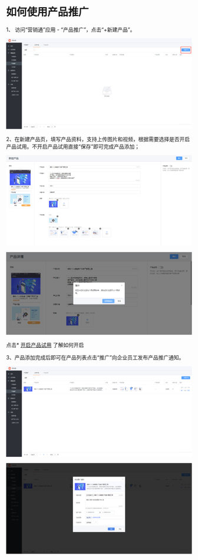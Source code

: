 # 如何使用产品推广
1、 访问“营销通”应用 - “产品推广”，点击“+新建产品”。

![addproduct01](.\images\addproduct01.png)

2、在新建产品页，填写产品资料，支持上传图片和视频，根据需要选择是否开启产品试用。不开启产品试用直接“保存”即可完成产品添加；

![addproduct02](.\images\addproduct02.png)

![addproduct021](.\images\addproduct021.png)

点击* [开启产品试用](如何开启产品试用.md) 了解如何开启

3、产品添加完成后即可在产品列表点击“推广”向企业员工发布产品推广通知。

![addproduct03](.\images\addproduct03.png)

![addproduct04](.\images\addproduct04.png)